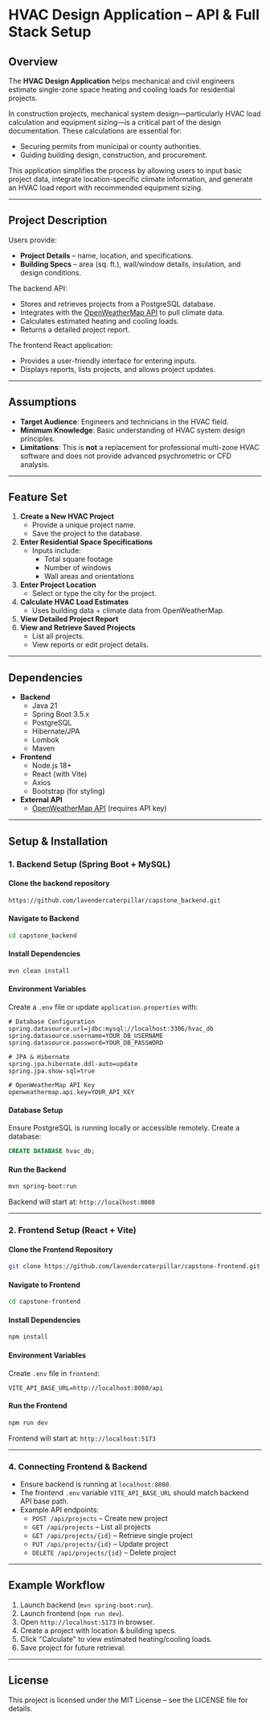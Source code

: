 # HVAC Design Application – API & Full Stack Setup

## Overview

The **HVAC Design Application** helps mechanical and civil engineers estimate single-zone space heating and cooling loads for residential projects.

In construction projects, mechanical system design—particularly HVAC load calculation and equipment sizing—is a critical part of the design documentation. These calculations are essential for:

- Securing permits from municipal or county authorities.
- Guiding building design, construction, and procurement.

This application simplifies the process by allowing users to input basic project data, integrate location-specific climate information, and generate an HVAC load report with recommended equipment sizing.

---

## Project Description

Users provide:

- **Project Details** – name, location, and specifications.
- **Building Specs** – area (sq. ft.), wall/window details, insulation, and design conditions.

The backend API:

- Stores and retrieves projects from a PostgreSQL database.
- Integrates with the [OpenWeatherMap API](https://openweathermap.org/) to pull climate data.
- Calculates estimated heating and cooling loads.
- Returns a detailed project report.

The frontend React application:

- Provides a user-friendly interface for entering inputs.
- Displays reports, lists projects, and allows project updates.

---

## Assumptions

- **Target Audience**: Engineers and technicians in the HVAC field.
- **Minimum Knowledge**: Basic understanding of HVAC system design principles.
- **Limitations**: This is **not** a replacement for professional multi-zone HVAC software and does not provide advanced psychrometric or CFD analysis.

---

## Feature Set

1. **Create a New HVAC Project**
   - Provide a unique project name.
   - Save the project to the database.
2. **Enter Residential Space Specifications**
   - Inputs include:
     - Total square footage
     - Number of windows
     - Wall areas and orientations
3. **Enter Project Location**
   - Select or type the city for the project.
4. **Calculate HVAC Load Estimates**
   - Uses building data + climate data from OpenWeatherMap.
5. **View Detailed Project Report**
6. **View and Retrieve Saved Projects**
   - List all projects.
   - View reports or edit project details.

---

## Dependencies

- **Backend**
  - Java 21
  - Spring Boot 3.5.x
  - PostgreSQL
  - Hibernate/JPA
  - Lombok
  - Maven
- **Frontend**
  - Node.js 18+
  - React (with Vite)
  - Axios
  - Bootstrap (for styling)
- **External API**
  - [OpenWeatherMap API](https://openweathermap.org/) (requires API key)

---

## Setup & Installation

### 1. Backend Setup (Spring Boot + MySQL)

#### Clone the backend repository

```bash
https://github.com/lavendercaterpillar/capstone_backend.git
```

#### Navigate to Backend

```bash
cd capstone_backend
```

#### Install Dependencies

```bash
mvn clean install
```

#### Environment Variables

Create a `.env` file or update `application.properties` with:

```properties
# Database Configuration
spring.datasource.url=jdbc:mysql://localhost:3306/hvac_db
spring.datasource.username=YOUR_DB_USERNAME
spring.datasource.password=YOUR_DB_PASSWORD

# JPA & Hibernate
spring.jpa.hibernate.ddl-auto=update
spring.jpa.show-sql=true

# OpenWeatherMap API Key
openweathermap.api.key=YOUR_API_KEY
```

#### Database Setup

Ensure PostgreSQL is running locally or accessible remotely.
Create a database:

```sql
CREATE DATABASE hvac_db;
```

#### Run the Backend

```bash
mvn spring-boot:run
```

Backend will start at:
`http://localhost:8080`

---

### 2. Frontend Setup (React + Vite)

#### Clone the Frontend Repository

```bash
git clone https://github.com/lavendercaterpillar/capstone-frontend.git
```

#### Navigate to Frontend

```bash
cd capstone-frontend
```

#### Install Dependencies

```bash
npm install
```

#### Environment Variables

Create `.env` file in `frontend`:

```env
VITE_API_BASE_URL=http://localhost:8080/api
```

#### Run the Frontend

```bash
npm run dev
```

Frontend will start at:
`http://localhost:5173`

---

### 4. Connecting Frontend & Backend

- Ensure backend is running at `localhost:8080`.
- The frontend `.env` variable `VITE_API_BASE_URL` should match backend API base path.
- Example API endpoints:
  - `POST /api/projects` – Create new project
  - `GET /api/projects` – List all projects
  - `GET /api/projects/{id}` – Retrieve single project
  - `PUT /api/projects/{id}` – Update project
  - `DELETE /api/projects/{id}` – Delete project

---

## Example Workflow

1. Launch backend (`mvn spring-boot:run`).
2. Launch frontend (`npm run dev`).
3. Open `http://localhost:5173` in browser.
4. Create a project with location & building specs.
5. Click "Calculate" to view estimated heating/cooling loads.
6. Save project for future retrieval.

---

## License

This project is licensed under the MIT License – see the LICENSE file for details.
